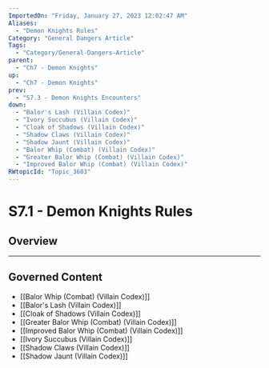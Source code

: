 ```yaml
---
ImportedOn: "Friday, January 27, 2023 12:02:47 AM"
Aliases:
  - "Demon Knights Rules"
Category: "General Dangers Article"
Tags:
  - "Category/General-Dangers-Article"
parent:
  - "Ch7 - Demon Knights"
up:
  - "Ch7 - Demon Knights"
prev:
  - "S7.3 - Demon Knights Encounters"
down:
  - "Balor's Lash (Villain Codex)"
  - "Ivory Succubus (Villain Codex)"
  - "Cloak of Shadows (Villain Codex)"
  - "Shadow Claws (Villain Codex)"
  - "Shadow Jaunt (Villain Codex)"
  - "Balor Whip (Combat) (Villain Codex)"
  - "Greater Balor Whip (Combat) (Villain Codex)"
  - "Improved Balor Whip (Combat) (Villain Codex)"
RWtopicId: "Topic_3603"
---
```

# S7.1 - Demon Knights Rules
## Overview
---
## Governed Content
- [[Balor Whip (Combat) (Villain Codex)]]
- [[Balor's Lash (Villain Codex)]]
- [[Cloak of Shadows (Villain Codex)]]
- [[Greater Balor Whip (Combat) (Villain Codex)]]
- [[Improved Balor Whip (Combat) (Villain Codex)]]
- [[Ivory Succubus (Villain Codex)]]
- [[Shadow Claws (Villain Codex)]]
- [[Shadow Jaunt (Villain Codex)]]

